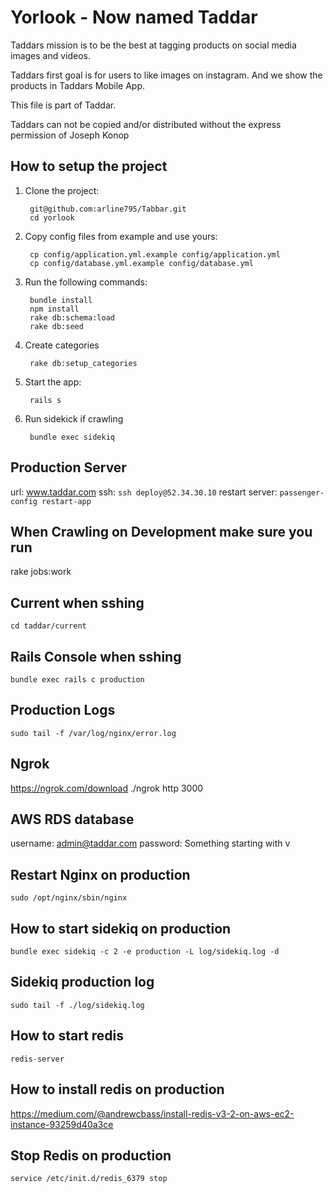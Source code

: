 # Yorlook - Now named Taddar
Taddars mission is to be the best at tagging products on social media images and videos.

Taddars first goal is for users to like images on instagram. And we show the products in Taddars Mobile App.

This file is part of Taddar.

Taddars can not be copied and/or distributed without the express permission of Joseph Konop

## How to setup the project

1. Clone the project:

        git@github.com:arline795/Tabbar.git
        cd yorlook

2. Copy config files from example and use yours:

        cp config/application.yml.example config/application.yml
        cp config/database.yml.example config/database.yml

3. Run the following commands:

        bundle install
        npm install
        rake db:schema:load
        rake db:seed

4. Create categories

        rake db:setup_categories

5. Start the app:

        rails s

6. Run sidekick if crawling

        bundle exec sidekiq

## Production Server
url: www.taddar.com
ssh: `ssh deploy@52.34.30.10`
restart server: `passenger-config restart-app`

## When Crawling on Development make sure you run
rake jobs:work

## Current when sshing
`cd taddar/current`

## Rails Console when sshing
`bundle exec rails c production`

## Production Logs
`sudo tail -f /var/log/nginx/error.log`

## Ngrok
https://ngrok.com/download
./ngrok http 3000

## AWS RDS database
username: admin@taddar.com
password: Something starting with v

## Restart Nginx on production
`sudo /opt/nginx/sbin/nginx`

## How to start sidekiq on production
`bundle exec sidekiq -c 2 -e production -L log/sidekiq.log -d`

## Sidekiq production log
`sudo tail -f ./log/sidekiq.log`

## How to start redis
`redis-server`

## How to install redis on production
https://medium.com/@andrewcbass/install-redis-v3-2-on-aws-ec2-instance-93259d40a3ce

## Stop Redis on production
`service /etc/init.d/redis_6379 stop`
